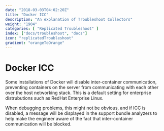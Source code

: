 ```yaml
---
date: "2018-03-03T04:02:20Z"
title: "Docker ICC"
description: "An explanation of Troubleshoot Collectors"
weight: "1904"
categories: [ "Replicated Troubleshoot" ]
index: ["docs/troubleshoot", "docs"]
icon: "replicatedTroubleshoot"
gradient: "orangeToOrange"
---
```


# Docker ICC

Some installations of Docker will disable inter-container communication, preventing containers on the server from communicating with each other over the host networking stack. This is a default setting for enterprise distrubutions such as RedHat Enterprise Linux.

When debugging problems, this might not be obvious, and if ICC is disabled, a message will be displayed in the support bundle analyzers to help make the engineer aware of the fact that inter-container communication will be blocked.

